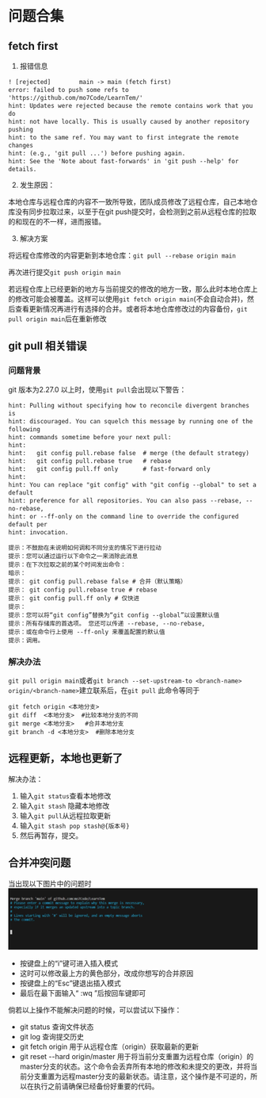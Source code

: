 # 问题合集

## fetch first

1. 报错信息

```git
! [rejected]        main -> main (fetch first)
error: failed to push some refs to 'https://github.com/mo7Code/LearnTem/'
hint: Updates were rejected because the remote contains work that you do
hint: not have locally. This is usually caused by another repository pushing
hint: to the same ref. You may want to first integrate the remote changes
hint: (e.g., 'git pull ...') before pushing again.
hint: See the 'Note about fast-forwards' in 'git push --help' for details.
```

2. 发生原因：

本地仓库与远程仓库的内容不一致所导致，团队成员修改了远程仓库，自己本地仓库没有同步拉取过来，以至于在git push提交时，会检测到之前从远程仓库的拉取的和现在的不一样，进而报错。

3. 解决方案

将远程仓库修改的内容更新到本地仓库：`git pull --rebase origin main`

再次进行提交`git push origin main`

若远程仓库上已经更新的地方与当前提交的修改的地方一致，那么此时本地仓库上的修改可能会被覆盖。这样可以使用`git fetch origin main`(不会自动合并)，然后查看更新情况再进行有选择的合并。或者将本地仓库修改过的内容备份，`git pull origin main`后在重新修改

## git pull 相关错误

### 问题背景

git 版本为2.27.0 以上时，使用`git pull`会出现以下警告：

```git
hint: Pulling without specifying how to reconcile divergent branches is
hint: discouraged. You can squelch this message by running one of the following
hint: commands sometime before your next pull:
hint: 
hint:   git config pull.rebase false  # merge (the default strategy)
hint:   git config pull.rebase true   # rebase
hint:   git config pull.ff only       # fast-forward only
hint: 
hint: You can replace "git config" with "git config --global" to set a default
hint: preference for all repositories. You can also pass --rebase, --no-rebase,
hint: or --ff-only on the command line to override the configured default per
hint: invocation.
```

```git
提示：不鼓励在未说明如何调和不同分支的情况下进行拉动
提示：您可以通过运行以下命令之一来消除此消息
提示：在下次拉取之前的某个时间发出命令：
暗示：
提示： git config pull.rebase false # 合并（默认策略）
提示： git config pull.rebase true # rebase
提示： git config pull.ff only # 仅快进
提示：
提示：您可以将“git config”替换为“git config --global”以设置默认值
提示：所有存储库的首选项。 您还可以传递 --rebase, --no-rebase,
提示：或在命令行上使用 --ff-only 来覆盖配置的默认值
提示：调用。
```

### 解决办法

`git pull origin main`或者`git branch --set-upstream-to <branch-name> origin/<branch-name>`建立联系后，在`git pull`
此命令等同于

```git
git fetch origin <本地分支>
git diff  <本地分支>  #比较本地分支的不同
git merge <本地分支>   #合并本地分支
git branch -d <本地分支>  #删除本地分支
```

## 远程更新，本地也更新了

解决办法：

1. 输入`git status`查看本地修改
2. 输入`git stash` 隐藏本地修改
3. 输入`git pull`从远程拉取更新
4. 输入`git stash pop stash@{版本号}`
5. 然后再暂存，提交。

## 合并冲突问题

当出现以下图片中的问题时
![picture](../图片/git图片/问题.jpg)

- 按键盘上的“i”键可进入插入模式
- 这时可以修改最上方的黄色部分，改成你想写的合并原因
- 按键盘上的“Esc”键退出插入模式
- 最后在最下面输入“ :wq ”后按回车键即可

倘若以上操作不能解决问题的时候，可以尝试以下操作：

- git status 查询文件状态
- git log 查询提交历史
- git fetch origin  用于从远程仓库（origin）获取最新的更新
- git reset --hard origin/master 用于将当前分支重置为远程仓库（origin）的master分支的状态。这个命令会丢弃所有本地的修改和未提交的更改，并将当前分支重置为远程master分支的最新状态。请注意，这个操作是不可逆的，所以在执行之前请确保已经备份好重要的代码。
